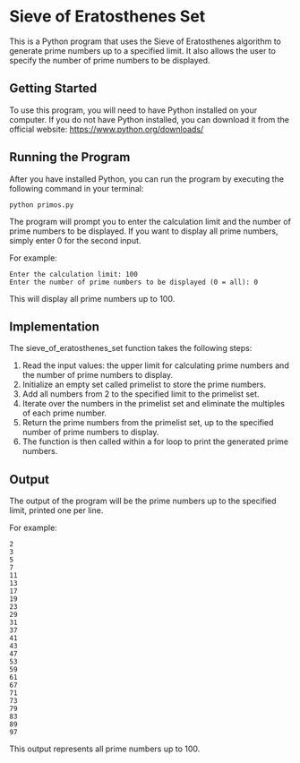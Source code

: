 # Sieve of Eratosthenes Set

This is a Python program that uses the Sieve of Eratosthenes algorithm to generate prime numbers up to a specified limit. It also allows the user to specify the number of prime numbers to be displayed.

## Getting Started

To use this program, you will need to have Python installed on your computer. If you do not have Python installed, you can download it from the official website: https://www.python.org/downloads/

## Running the Program

After you have installed Python, you can run the program by executing the following command in your terminal:

```
python primos.py
```
The program will prompt you to enter the calculation limit and the number of prime numbers to be displayed. If you want to display all prime numbers, simply enter 0 for the second input.

For example:

```
Enter the calculation limit: 100
Enter the number of prime numbers to be displayed (0 = all): 0
```

This will display all prime numbers up to 100.

## Implementation

The sieve_of_eratosthenes_set function takes the following steps:

1. Read the input values: the upper limit for calculating prime numbers and the number of prime numbers to display.
2. Initialize an empty set called primelist to store the prime numbers.
3. Add all numbers from 2 to the specified limit to the primelist set.
4. Iterate over the numbers in the primelist set and eliminate the multiples of each prime number.
5. Return the prime numbers from the primelist set, up to the specified number of prime numbers to display.
6. The function is then called within a for loop to print the generated prime numbers.

## Output
The output of the program will be the prime numbers up to the specified limit, printed one per line.

For example:

```
2
3
5
7
11
13
17
19
23
29
31
37
41
43
47
53
59
61
67
71
73
79
83
89
97
```

This output represents all prime numbers up to 100.